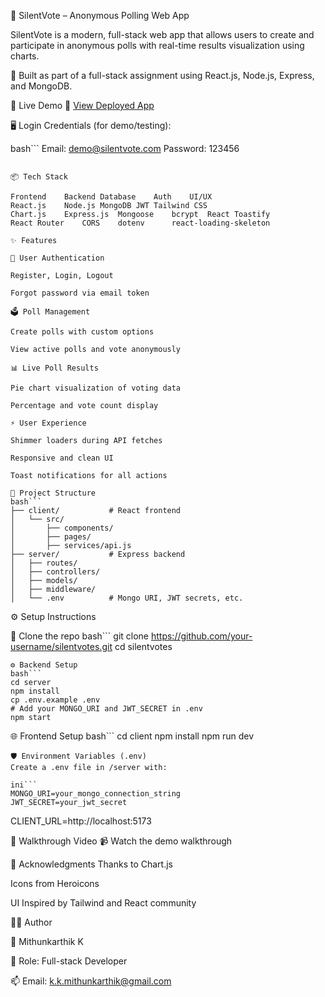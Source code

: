 📄 SilentVote – Anonymous Polling Web App

SilentVote is a modern, full-stack web app that allows users to create and participate in anonymous polls with real-time results visualization using charts.

🎯 Built as part of a full-stack assignment using React.js, Node.js, Express, and MongoDB.

🚀 Live Demo
🔗 [View Deployed App](https://silentvotes.vercel.app)

🖥️ Login Credentials (for demo/testing):

bash```
Email: demo@silentvote.com
Password: 123456
```

📦 Tech Stack

Frontend	Backend	Database	Auth	UI/UX
React.js	Node.js	MongoDB	JWT	Tailwind CSS
Chart.js	Express.js	Mongoose	bcrypt	React Toastify
React Router	CORS	dotenv		react-loading-skeleton

✨ Features

🔐 User Authentication

Register, Login, Logout

Forgot password via email token

🗳️ Poll Management

Create polls with custom options

View active polls and vote anonymously

📊 Live Poll Results

Pie chart visualization of voting data

Percentage and vote count display

⚡ User Experience

Shimmer loaders during API fetches

Responsive and clean UI

Toast notifications for all actions

📂 Project Structure
bash```
├── client/           # React frontend
│   └── src/
│       ├── components/
│       ├── pages/
│       ├── services/api.js
├── server/           # Express backend
│   ├── routes/
│   ├── controllers/
│   ├── models/
│   ├── middleware/
│   └── .env          # Mongo URI, JWT secrets, etc.

```
⚙️ Setup Instructions

🔧 Clone the repo
bash```
git clone https://github.com/your-username/silentvotes.git
cd silentvotes
```
⚙️ Backend Setup
bash```
cd server
npm install
cp .env.example .env
# Add your MONGO_URI and JWT_SECRET in .env
npm start
```
🌐 Frontend Setup
bash```
cd client
npm install
npm run dev
```
🛡️ Environment Variables (.env)
Create a .env file in /server with:

ini```
MONGO_URI=your_mongo_connection_string
JWT_SECRET=your_jwt_secret
```
CLIENT_URL=http://localhost:5173

🎥 Walkthrough Video
📹 Watch the demo walkthrough

🙌 Acknowledgments
Thanks to Chart.js

Icons from Heroicons

UI Inspired by Tailwind and React community

🧑‍💻 Author

👋 Mithunkarthik K

💼 Role: Full-stack Developer

📫 Email: k.k.mithunkarthik@gmail.com
